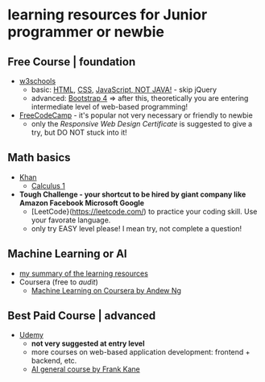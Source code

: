 # learning resources for Junior programmer or newbie

## Free Course | foundation
- [w3schools](https://www.w3schools.com/)
  - basic: [HTML](https://www.w3schools.com/html/), [CSS](https://www.w3schools.com/css/), [JavaScript, NOT JAVA!](https://www.w3schools.com/js/) - skip jQuery
  - advanced: [Bootstrap 4](https://www.w3schools.com/bootstrap4/) => after this, theoretically you are entering intermediate level of web-based programming!
- [FreeCodeCamp](https://www.freecodecamp.org/learn) - it's popular not very necessary or friendly to newbie
  - only the _Responsive Web Design Certificate_ is suggested to give a try, but DO NOT stuck into it!

## Math basics
- [Khan](https://www.khanacademy.org/)
  - [Calculus 1](https://www.khanacademy.org/math/calculus-1)
- __Tough Challenge - your shortcut to be hired by giant company like Amazon Facebook Microsoft Google__
  - [LeetCode}(https://leetcode.com/) to practice your coding skill. Use your favorate language.
  - only try EASY level please! I mean try, not complete a question!

## Machine Learning or AI
- [my summary of the learning resources](AI.MD)
- Coursera (free to _audit_)
  - [Machine Learning on Coursera by Andew Ng](https://www.coursera.org/learn/machine-learning)

## Best Paid Course | advanced
- [Udemy](https://www.udemy.com/courses/it-and-software/)
  - __not very suggested at entry level__
  - more courses on web-based application development: frontend + backend, etc.
  - [AI general course by Frank Kane](https://www.udemy.com/course/data-science-and-machine-learning-with-python-hands-on/)
 
